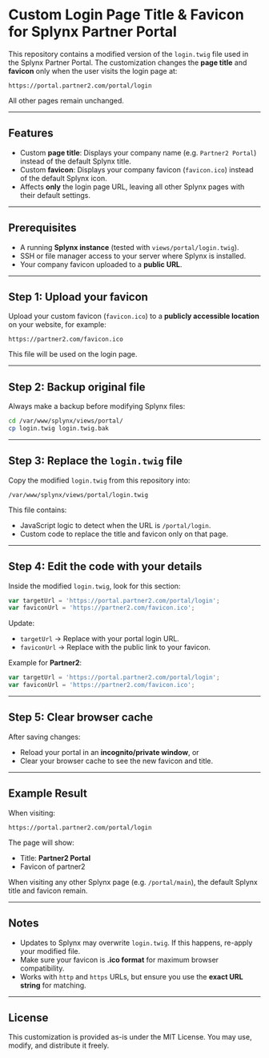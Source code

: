 # Custom Login Page Title & Favicon for Splynx Partner Portal

This repository contains a modified version of the `login.twig` file used in the Splynx Partner Portal.
The customization changes the **page title** and **favicon** only when the user visits the login page at:

```
https://portal.partner2.com/portal/login
```

All other pages remain unchanged.

---

## Features

* Custom **page title**: Displays your company name (e.g. `Partner2 Portal`) instead of the default Splynx title.
* Custom **favicon**: Displays your company favicon (`favicon.ico`) instead of the default Splynx icon.
* Affects **only** the login page URL, leaving all other Splynx pages with their default settings.

---

## Prerequisites

* A running **Splynx instance** (tested with `views/portal/login.twig`).
* SSH or file manager access to your server where Splynx is installed.
* Your company favicon uploaded to a **public URL**.

---

## Step 1: Upload your favicon

Upload your custom favicon (`favicon.ico`) to a **publicly accessible location** on your website, for example:

```
https://partner2.com/favicon.ico
```

This file will be used on the login page.

---

## Step 2: Backup original file

Always make a backup before modifying Splynx files:

```bash
cd /var/www/splynx/views/portal/
cp login.twig login.twig.bak
```

---

## Step 3: Replace the `login.twig` file

Copy the modified `login.twig` from this repository into:

```
/var/www/splynx/views/portal/login.twig
```

This file contains:

* JavaScript logic to detect when the URL is `/portal/login`.
* Custom code to replace the title and favicon only on that page.

---

## Step 4: Edit the code with your details

Inside the modified `login.twig`, look for this section:

```javascript
var targetUrl = 'https://portal.partner2.com/portal/login';
var faviconUrl = 'https://partner2.com/favicon.ico';
```

Update:

* `targetUrl` → Replace with your portal login URL.
* `faviconUrl` → Replace with the public link to your favicon.

Example for **Partner2**:

```javascript
var targetUrl = 'https://portal.partner2.com/portal/login';
var faviconUrl = 'https://partner2.com/favicon.ico';
```

---

## Step 5: Clear browser cache

After saving changes:

* Reload your portal in an **incognito/private window**, or
* Clear your browser cache to see the new favicon and title.

---

## Example Result

When visiting:

```
https://portal.partner2.com/portal/login
```

The page will show:

* Title: **Partner2 Portal**
* Favicon of partner2

When visiting any other Splynx page (e.g. `/portal/main`), the default Splynx title and favicon remain.

---

## Notes

* Updates to Splynx may overwrite `login.twig`. If this happens, re-apply your modified file.
* Make sure your favicon is **.ico format** for maximum browser compatibility.
* Works with `http` and `https` URLs, but ensure you use the **exact URL string** for matching.

---

## License

This customization is provided as-is under the MIT License. You may use, modify, and distribute it freely.

